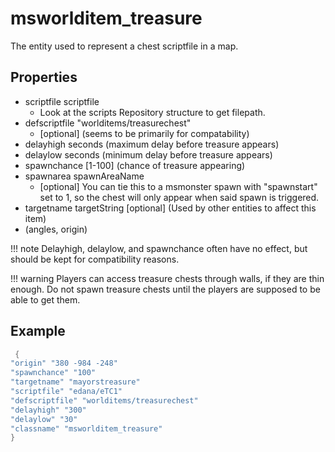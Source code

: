 # msworlditem_treasure

The entity used to represent a chest scriptfile in a map.

## Properties

* scriptfile scriptfile
    - Look at the scripts Repository structure to get filepath.
* defscriptfile "worlditems/treasurechest"
    - [optional] (seems to be primarily for compatability)
* delayhigh seconds (maximum delay before treasure appears)
* delaylow seconds (minimum delay before treasure appears)
* spawnchance [1-100] (chance of treasure appearing)
* spawnarea spawnAreaName
    - [optional] You can tie this to a msmonster spawn with "spawnstart" set to 1, so the chest will only appear when said spawn is triggered.
* targetname targetString [optional] (Used by other entities to affect this item)
* (angles, origin)

!!! note
    Delayhigh, delaylow, and spawnchance often have no effect, but should be kept for compatibility reasons.

!!! warning
    Players can access treasure chests through walls, if they are thin enough. Do not spawn treasure chests until the players are supposed to be able to get them.

## Example
```cpp title="Edana Mayor's Treasure Chest" linenums="1"
 {
"origin" "380 -984 -248"
"spawnchance" "100"
"targetname" "mayorstreasure"
"scriptfile" "edana/eTC1"
"defscriptfile" "worlditems/treasurechest"
"delayhigh" "300"
"delaylow" "30"
"classname" "msworlditem_treasure"
}
```
